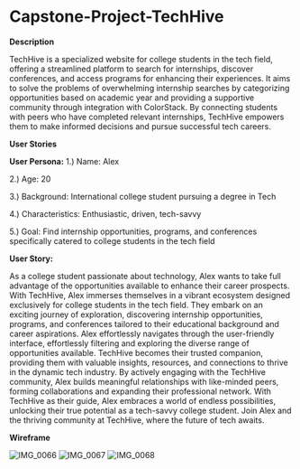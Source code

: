 # Capstone-Project-TechHive

**Description**

TechHive is a specialized website for college students in the tech field, offering a streamlined platform to search for internships, discover conferences, and access programs for enhancing their experiences. It aims to solve the problems of overwhelming internship searches by categorizing opportunities based on academic year and providing a supportive community through integration with ColorStack. By connecting students with peers who have completed relevant internships, TechHive empowers them to make informed decisions and pursue successful tech careers.

**User Stories**

**User Persona:**
1.) Name: Alex

2.) Age: 20

3.) Background: International college student pursuing a degree in Tech

4.) Characteristics: Enthusiastic, driven, tech-savvy

5.) Goal: Find internship opportunities, programs, and conferences specifically catered to college students in the tech field

**User Story:**


As a college student passionate about technology, Alex wants to take full advantage of the opportunities available to enhance their career prospects. With TechHive, Alex immerses themselves in a vibrant ecosystem designed exclusively for college students in the tech field. They embark on an exciting journey of exploration, discovering internship opportunities, programs, and conferences tailored to their educational background and career aspirations. Alex effortlessly navigates through the user-friendly interface, effortlessly filtering and exploring the diverse range of opportunities available. TechHive becomes their trusted companion, providing them with valuable insights, resources, and connections to thrive in the dynamic tech industry. By actively engaging with the TechHive community, Alex builds meaningful relationships with like-minded peers, forming collaborations and expanding their professional network. With TechHive as their guide, Alex embraces a world of endless possibilities, unlocking their true potential as a tech-savvy college student. Join Alex and the thriving community at TechHive, where the future of tech awaits.

**Wireframe**

![IMG_0066](https://github.com/Ememobong28/Capstone-Project-TechHive/assets/84681087/f2d0eeff-0557-4941-9213-c133b5bff221)
![IMG_0067](https://github.com/Ememobong28/Capstone-Project-TechHive/assets/84681087/185eb9da-ff0b-4fc9-8b6d-a2b72080a71d)
![IMG_0068](https://github.com/Ememobong28/Capstone-Project-TechHive/assets/84681087/ebdfe944-fe26-4768-944c-cbaf474d9168)

